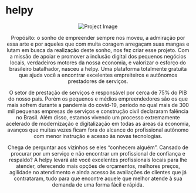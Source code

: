 # helpy

<div align="center">
  
![Project Image](https://user-images.githubusercontent.com/45128599/92539221-34123700-f217-11ea-9a89-a5ec7db63912.gif)

Propósito: o sonho de empreender sempre nos moveu, a admiração por essa arte e por aqueles que com muita coragem arregaçam suas mangas e lutam em busca da realização deste sonho, nos fez criar esse projeto. 
Com a missão de apoiar e promover a inclusão digital dos pequenos negócios locais, verdadeiros motores da nossa economia, e valorizar o esforço do brasileiro batalhador, nasceu a helpy. Uma plataforma totalmente gratuita que ajuda você a encontrar excelentes empreiteiros e autônomos prestadores de serviços.

O setor de prestação de serviços é responsável por cerca de 75% do PIB do nosso país. Porém os pequenos e médios empreendedores são os que mais sofrem durante a pandemia do covid-19, período no qual mais de 300 mil pequenas empresas de serviços e construção civil declararam falência no Brasil. Além disso, estamos vivendo um processo extremamente acelerado de modernização e digitalização em todas as áreas da economia, avanços que muitas vezes ficam fora do alcance do profissional autônomo com menor instrução e acesso às novas tecnologias.
 

Chega de perguntar aos vizinhos se eles “conhecem alguém”. Cansado de  procurar por um serviço e não encontrar um profissional de confiança e respaldo?
A helpy levará até você excelentes profissionais locais para lhe atender, oferecendo mais opções de orçamentos, melhores preços, agilidade no atendimento e ainda acesso  às avaliações de clientes que já contrataram, tudo para que encontre aquele que melhor atende à sua demanda de uma forma fácil e rápida.
 
 </div>
